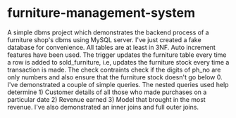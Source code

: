 # furniture-management-system
A simple dbms project which demonstrates the backend process of a furniture shop's dbms using MySQL server.
I've just created a fake database for convenience.
All tables are at least in 3NF.
Auto increment features have been used.
The trigger updates the furniture table every time a row is added to sold_furniture, i.e, updates the furniture stock every time a transaction is made.
The check contraints check if the digits of ph_no are only numbers and also ensure that the furniture stock doesn't go below 0.
I've demonstrated a couple of simple queries.
The nested queries used help determine 1) Customer details of all those who made purchases on a particular date
                                       2) Revenue earned
                                       3) Model that brought in the most revenue.
I've also demonstrated an inner joins and full outer joins.

